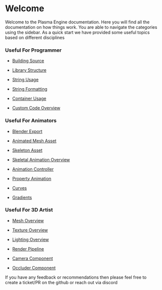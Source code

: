 # Welcome

Welcome to the Plasma Engine documentation.
Here you will find all the documentation on how things work. You are able to navigate the categories using the sidebar.
As a quick start we have provided some useful topics based on different disciplines 

### Useful For Programmer

- [Building Source](Build.md) 

- [Library Structure](library-structure.md) 

- [String Usage](string-usage.md) 

- [String Formatting](string-formatting.md) 

- [Container Usage](container-usage.md) 

- [Custom Code Overview](Code.md)

[//]: # (- [File System]&#40;runtime/filesystem.md&#41;)

[//]: # ()
[//]: # (- [Reflection]&#40;runtime/reflection-system.md&#41;)

[//]: # ()
[//]: # (- [Resource Management]&#40;runtime/resource-management.md&#41;)


### Useful For Animators

- [Blender Export](blender-export.md)

- [Animated Mesh Asset](animated-mesh-asset.md)

- [Skeleton Asset](skeleton-asset.md)

- [Skeletal Animation Overview](Skeletal-Animation.md)

- [Animation Controller](Animation-Controller.md)

- [Property Animation](Property-Animation.md)

- [Curves](curves.md)

- [Gradients](color-gradients.md)


### Useful For 3D Artist

- [Mesh Overview](Meshes.md)

- [Texture Overview](textures-overview.md)

- [Lighting Overview](Lighting.md)

- [Render Pipeline](render-pipeline-overview.md)

- [Camera Component](camera-component.md)

- [Occluder Component](occluder-component.md)

[//]: # (- [Terrain]&#40;terrain/terrain-overview.md&#41;)

If you have any feedback or recommendations then please feel free to create a ticket/PR on the github or reach out via discord